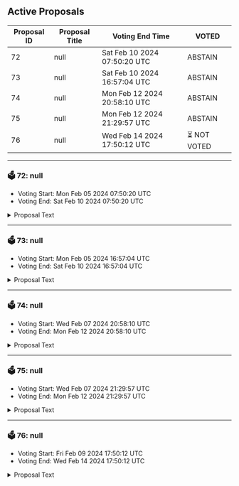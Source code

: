 ## Active Proposals

| Proposal ID | Proposal Title | Voting End Time | VOTED |
|-------------|----------------|-----------------|-------|
| 72 | null | Sat Feb 10 2024 07:50:20 UTC | ABSTAIN |
| 73 | null | Sat Feb 10 2024 16:57:04 UTC | ABSTAIN |
| 74 | null | Mon Feb 12 2024 20:58:10 UTC | ABSTAIN |
| 75 | null | Mon Feb 12 2024 21:29:57 UTC | ABSTAIN |
| 76 | null | Wed Feb 14 2024 17:50:12 UTC | ⏳ NOT VOTED |

---

### 🗳 72: null
- Voting Start: Mon Feb 05 2024 07:50:20 UTC
- Voting End: Sat Feb 10 2024 07:50:20 UTC

<details>
<summary>Proposal Text</summary>
 
null
</details>

---

### 🗳 73: null
- Voting Start: Mon Feb 05 2024 16:57:04 UTC
- Voting End: Sat Feb 10 2024 16:57:04 UTC

<details>
<summary>Proposal Text</summary>
 
null
</details>

---

### 🗳 74: null
- Voting Start: Wed Feb 07 2024 20:58:10 UTC
- Voting End: Mon Feb 12 2024 20:58:10 UTC

<details>
<summary>Proposal Text</summary>
 
null
</details>

---

### 🗳 75: null
- Voting Start: Wed Feb 07 2024 21:29:57 UTC
- Voting End: Mon Feb 12 2024 21:29:57 UTC

<details>
<summary>Proposal Text</summary>
 
null
</details>

---

### 🗳 76: null
- Voting Start: Fri Feb 09 2024 17:50:12 UTC
- Voting End: Wed Feb 14 2024 17:50:12 UTC

<details>
<summary>Proposal Text</summary>
 
null
</details>

